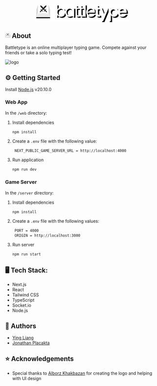 <p align="center"> 
   <img src="./web/public/logo-cropped.svg" width="300px" alt="logo">
</p>

## <img src="web\src\app\icon.png" height="17px" width="17px" alt="logo"> About
Battletype is an online multiplayer typing game. Compete against your friends or take a solo typing test!

<p> 
   <img src="./web/public/gamev3.gif"border-radius: 12px" width="1000px" alt="logo">
</p>

## ⚙️ Getting Started

Install [ Node.js](https://nodejs.org/en) v20.10.0

### Web App
In the `/web` directory:

1. Install dependencies

   ```sh
   npm install
   ```
2. Create a `.env` file with the following value:

   ```
    NEXT_PUBLIC_GAME_SERVER_URL = http://localhost:4000
   ```
5. Run application

   ```sh
   npm run dev
   ```

### Game Server
In the `/server` directory:

1. Install dependencies

   ```sh
   npm install
   ```
2. Create a `.env` file with the following values:

   ```
    PORT = 4000
    ORIGIN = http://localhost:3000
   ```
5. Run server

   ```sh
   npm run start
   ```

## 🖥️ Tech Stack:
* Next.js
* React 
* Tailwind CSS
* TypeScript 
* Socket.io 
* Node.js


## 📝 Authors 
* [Ying Liang](https://github.com/YingLiang2)
* [Jonathan Placakta](https://github.com/jonathanplacatka)

## ⭐ Acknowledgements
- Special thanks to [Alborz Khakbazan](https://github.com/alborzk) for creating the logo and helping with UI design